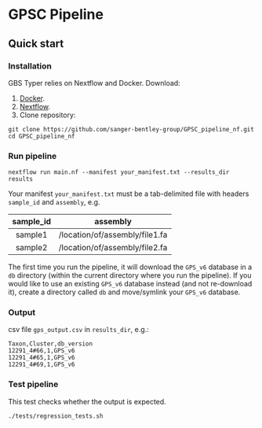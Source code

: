 # GPSC Pipeline

## Quick start

### Installation
GBS Typer relies on Nextflow and Docker.
Download:
1. [Docker](https://www.docker.com/).
2. [Nextflow](https://www.nextflow.io/).
3. Clone repository:
```
git clone https://github.com/sanger-bentley-group/GPSC_pipeline_nf.git
cd GPSC_pipeline_nf
```

### Run pipeline
```
nextflow run main.nf --manifest your_manifest.txt --results_dir results
```

Your manifest `your_manifest.txt` must be a tab-delimited file with headers `sample_id` and `assembly`, e.g.

sample_id | assembly
:---: | :---:
sample1 | /location/of/assembly/file1.fa
sample2 | /location/of/assembly/file2.fa

The first time you run the pipeline, it will download the `GPS_v6` database in a `db` directory (within the current directory where you run the pipeline). If you would like to use an existing `GPS_v6` database instead (and not re-download it), create a directory called `db` and move/symlink your `GPS_v6` database.

### Output
csv file `gps_output.csv` in `results_dir`, e.g.:
```
Taxon,Cluster,db_version
12291_4#66,1,GPS_v6
12291_4#65,1,GPS_v6
12291_4#69,1,GPS_v6
```

### Test pipeline
This test checks whether the output is expected.
```
./tests/regression_tests.sh
```
